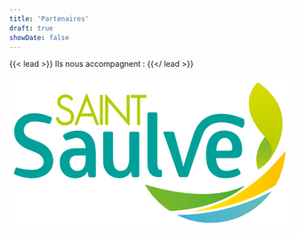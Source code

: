 ```yaml
---
title: 'Partenaires'
draft: true
showDate: false
---
```


{{< lead >}}
Ils nous accompagnent :
{{</ lead >}}

![Logo Saint Saulve](st_saulve.svg)
